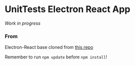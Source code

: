# UnitTests Electron React App

_Work in progress_

### From

Electron-React base cloned from [this repo](https://github.com/csepulv/electron-with-create-react-app/tree/npm-start)

Remember to run `npm update` before `npm install`!